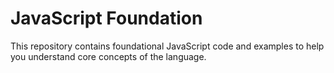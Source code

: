 # JavaScript Foundation

This repository contains foundational JavaScript code and examples to help you understand core concepts of the language.
